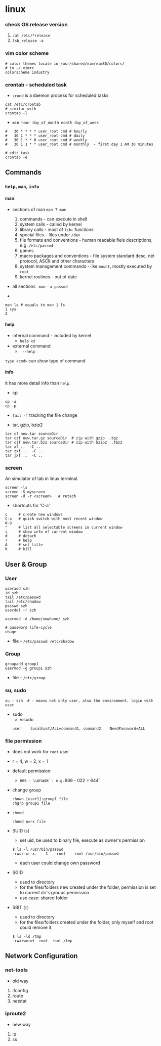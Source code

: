 # linux

### check OS release version
1. `cat /etc/*release`
1. `lsb_release -a`

### vim color scheme
```
# color themes locate in /usr/shared/vim/vim80/colors/
# in ~/.vimrc
colorscheme industry
```

### crontab - scheduled task

* `crond` is a daemon process for scheduled tasks

```
cat /etc/crontab 
# similar with
crontab -l
```

* `min hour day_of_month month day_of_week` 
```
#   30 * * * * user_root cmd # hourly 
#   30 1 * * * user_root cmd # daily 
#   30 1 * * 0 user_root cmd # weekly 
#   30 1 1 * * user_root cmd # monthly  - first day 1 AM 30 minutes

# edit task
crontab -e 
```


## Commands

### `help`, `man`, `info`

#### man

* sections of man `man 7 man`
  1. commands - can execute in shell
  2. system calls - called by kernel
  3. library calls - most of `libc` functions
  4. special files - files under `/dev`
  5. file formats and conventions - human readable fiels descriptions, e.g. `/etc/passwd`
  6. games
  7. macro packages and conventions - file system standard desc, net protocol, ASCII and other characters
  8. system management commands - like `mount`, mostly executed by `root`
  9. kernel routines - out of date

* all sections 
` man -a passwd`

* 
```
man ls # equals to man 1 ls
1 sys
2 
```

#### help

* internal command - included by kernel
  * `help cd`
* external command
  * ` --help`

` type <cmd> ` can show type of command


#### info
it has more detail info than `help`.


* cp
```
cp -a
cp -p
```

* `tail -f` tracking the file change

* tar, gzip, bzip2
```
tar cf new.tar sourceDir
tar czf new.tar.gz sourceDir  # zip with gzip  .tgz
tar cjf new.tar.bz2 sourceDir # zip with bzip2	.tbz2
tar xf ..  -C ..
tar zxf ..  -C ..
tar jxf ..  -C ..
```

### screen
An simulator of tab in linux terminal.

```
screen -ls
screen -S myscreen
screen -d -r <screen>   # retach
```


* shortcuts for 'C-a'
```
c     # create new windows
C-a   # quich switch with most recent window
0-9
"     # list all selectable screens in current window
i     # show info of current window 
d     # detach
?     # help
A     # set title
k     # kill
```

## User & Group

### User

```
useradd szh
id szh
tail /etc/passwd
tail /etc/shadow
passwd szh
userdel -r szh

usermod -d /home/newhome/ szh

# password life-cycle
chage 
```

* file - `/etc/passwd /etc/shadow`

### Group

```
groupadd group1
usermod -g group1 szh
```
* file  - `/etc/group`

### su, sudo

```
su - szh  # - means not only user, also the environment. login with user
```

* sudo
  * visudo
  ```
  user    localhost/ALL=command1, command2    NeedPassword=ALL
  ```

### file permission

* does not work for `root` user
* r = 4, w = 2, x = 1
* default permission
  * `666 - \`umask\` ` - e.g. `666 - 022 = 644`

* change group
  ```
  chown [user1]:group1 file
  chgrp group1 file
  ```
* `chmod`
  ```
  chomd u=rx file
  ```

* SUID (`s`)
  * set uid, be used to binary file, execute as owner's permission 
  ```
  $ ls -l /usr/bin/passwd
  -rwsr-xr-x.    1    root    root /usr/bin/passwd
  ```
  * each user could change own password
* SGID
  * used to directory
  * for the files/folders new created under the folder, permission is set to current dir's groups permission
  * use case: shared folder
* SBIT (`t`)
  * used to directory
  * for the files/folders created under the folder, only myself and root could remove it
  ```
  $ ls -ld /tmp
  -rwxrwxrwt  root  root /tmp
  ```

## Network Configuration

### net-tools
* old way 
1. ifconfig
1. route
1. netstat

### iproute2
* new way 
1. ip
1. ss










